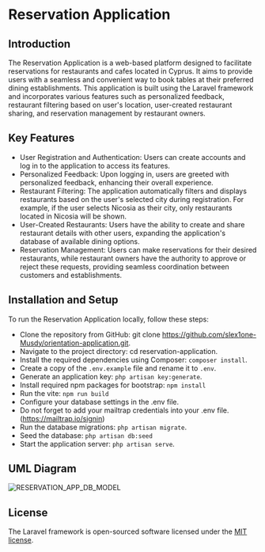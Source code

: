 # Reservation Application

## Introduction
The Reservation Application is a web-based platform designed to facilitate reservations for restaurants and cafes located in Cyprus. It aims to provide users with a seamless and convenient way to book tables at their preferred dining establishments. This application is built using the Laravel framework and incorporates various features such as personalized feedback, restaurant filtering based on user's location, user-created restaurant sharing, and reservation management by restaurant owners.

## Key Features
- User Registration and Authentication: Users can create accounts and log in to the application to access its features.
- Personalized Feedback: Upon logging in, users are greeted with personalized feedback, enhancing their overall experience.
- Restaurant Filtering: The application automatically filters and displays restaurants based on the user's selected city during registration. For example, if the user selects Nicosia as their city, only restaurants located in Nicosia will be shown.
- User-Created Restaurants: Users have the ability to create and share restaurant details with other users, expanding the application's database of available dining options.
- Reservation Management: Users can make reservations for their desired restaurants, while restaurant owners have the authority to approve or reject these requests, providing seamless coordination between customers and establishments.


## Installation and Setup
To run the Reservation Application locally, follow these steps:

- Clone the repository from GitHub: git clone https://github.com/slex1one-Musdy/orientation-application.git.
- Navigate to the project directory: cd reservation-application.
- Install the required dependencies using Composer: ```composer install```.
- Create a copy of the ```.env.example``` file and rename it to ```.env```.
- Generate an application key: ```php artisan key:generate```.
- Install required npm packages for bootstrap: ```npm install```
- Run the vite: ```npm run build```
- Configure your database settings in the .env file.
- Do not forget to add your mailtrap credentials into your .env file. (https://mailtrap.io/signin)
- Run the database migrations: ```php artisan migrate```.
- Seed the database: ```php artisan db:seed```
- Start the application server: ```php artisan serve```.

## UML Diagram
![RESERVATION_APP_DB_MODEL](https://github.com/slex1one-Musdy/orientation-application/assets/60453650/39f3d367-1a09-45d6-be15-bd2be3f0d30a)

## License
The Laravel framework is open-sourced software licensed under the [MIT license](https://opensource.org/licenses/MIT).

